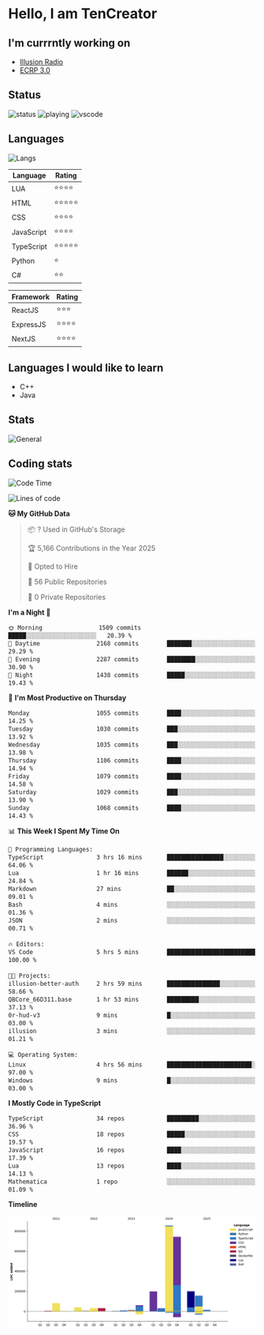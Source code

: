 # Hello, I am TenCreator

## I'm currrntly working on
- [Illusion Radio](https://illusionradio.co.uk/)
- [ECRP 3.0](http://github.com/Emerald-Coast-Roleplay/)

## Status
![status](https://api.statusbadges.me/badge/status/518334475038359555?simple=true&style=for-the-badge)
![playing](https://api.statusbadges.me/badge/playing/518334475038359555?style=for-the-badge)
![vscode](https://api.statusbadges.me/badge/vscode/518334475038359555?style=for-the-badge)

## Languages
![Langs](https://github-readme-stats.vercel.app/api/top-langs/?username=tencreator&layout=compact&theme=radical)


|Language|Rating|
|--------|------|
|LUA|⭐️⭐️⭐️⭐️|
|HTML|⭐️⭐️⭐️⭐️⭐️|
|CSS|⭐️⭐️⭐️⭐️|
|JavaScript|⭐️⭐️⭐️⭐️|
|TypeScript|⭐️⭐️⭐️⭐️⭐️|
|Python|⭐️|
|C#|⭐️⭐️ |

|Framework|Rating|
|--------|------|
|ReactJS|⭐️⭐️⭐|
|ExpressJS|⭐️⭐️⭐️⭐️|
|NextJS|⭐️⭐️⭐⭐️|

## Languages I would like to learn
- C++
- Java

## Stats
![General](https://github-readme-stats.vercel.app/api?username=tencreator&show_icons=true&theme=radical)

## Coding stats

<!--START_SECTION:waka-->
![Code Time](http://img.shields.io/badge/Code%20Time-675%20hrs%206%20mins-blue)

![Lines of code](https://img.shields.io/badge/From%20Hello%20World%20I%27ve%20Written-2.5%20million%20lines%20of%20code-blue)

**🐱 My GitHub Data** 

> 📦 ? Used in GitHub's Storage 
 > 
> 🏆 5,166 Contributions in the Year 2025
 > 
> 💼 Opted to Hire
 > 
> 📜 56 Public Repositories 
 > 
> 🔑 0 Private Repositories 
 > 
**I'm a Night 🦉** 

```text
🌞 Morning                1509 commits        █████░░░░░░░░░░░░░░░░░░░░   20.39 % 
🌆 Daytime                2168 commits        ███████░░░░░░░░░░░░░░░░░░   29.29 % 
🌃 Evening                2287 commits        ████████░░░░░░░░░░░░░░░░░   30.90 % 
🌙 Night                  1438 commits        █████░░░░░░░░░░░░░░░░░░░░   19.43 % 
```
📅 **I'm Most Productive on Thursday** 

```text
Monday                   1055 commits        ████░░░░░░░░░░░░░░░░░░░░░   14.25 % 
Tuesday                  1030 commits        ███░░░░░░░░░░░░░░░░░░░░░░   13.92 % 
Wednesday                1035 commits        ███░░░░░░░░░░░░░░░░░░░░░░   13.98 % 
Thursday                 1106 commits        ████░░░░░░░░░░░░░░░░░░░░░   14.94 % 
Friday                   1079 commits        ████░░░░░░░░░░░░░░░░░░░░░   14.58 % 
Saturday                 1029 commits        ███░░░░░░░░░░░░░░░░░░░░░░   13.90 % 
Sunday                   1068 commits        ████░░░░░░░░░░░░░░░░░░░░░   14.43 % 
```


📊 **This Week I Spent My Time On** 

```text
💬 Programming Languages: 
TypeScript               3 hrs 16 mins       ████████████████░░░░░░░░░   64.06 % 
Lua                      1 hr 16 mins        ██████░░░░░░░░░░░░░░░░░░░   24.84 % 
Markdown                 27 mins             ██░░░░░░░░░░░░░░░░░░░░░░░   09.01 % 
Bash                     4 mins              ░░░░░░░░░░░░░░░░░░░░░░░░░   01.36 % 
JSON                     2 mins              ░░░░░░░░░░░░░░░░░░░░░░░░░   00.71 % 

🔥 Editors: 
VS Code                  5 hrs 5 mins        █████████████████████████   100.00 % 

🐱‍💻 Projects: 
illusion-better-auth     2 hrs 59 mins       ███████████████░░░░░░░░░░   58.66 % 
QBCore_66D311.base       1 hr 53 mins        █████████░░░░░░░░░░░░░░░░   37.13 % 
0r-hud-v3                9 mins              █░░░░░░░░░░░░░░░░░░░░░░░░   03.00 % 
illusion                 3 mins              ░░░░░░░░░░░░░░░░░░░░░░░░░   01.21 % 

💻 Operating System: 
Linux                    4 hrs 56 mins       ████████████████████████░   97.00 % 
Windows                  9 mins              █░░░░░░░░░░░░░░░░░░░░░░░░   03.00 % 
```

**I Mostly Code in TypeScript** 

```text
TypeScript               34 repos            █████████░░░░░░░░░░░░░░░░   36.96 % 
CSS                      18 repos            █████░░░░░░░░░░░░░░░░░░░░   19.57 % 
JavaScript               16 repos            ████░░░░░░░░░░░░░░░░░░░░░   17.39 % 
Lua                      13 repos            ████░░░░░░░░░░░░░░░░░░░░░   14.13 % 
Mathematica              1 repo              ░░░░░░░░░░░░░░░░░░░░░░░░░   01.09 % 
```



**Timeline**

![Lines of Code chart](https://raw.githubusercontent.com/tencreator/tencreator/main/assets/bar_graph.png)


<!--END_SECTION:waka-->
